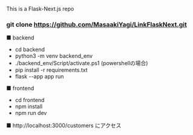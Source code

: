 This is a Flask-Next.js repo

### git clone https://github.com/MasaakiYagi/LinkFlaskNext.git

■ backend
- cd backend
- python3 -m venv backend_env
- ./backend_env/Script/activate.ps1 (powershellの場合)
- pip install -r requirements.txt
- flask --app app run

■ frontend
- cd frontend
- npm install
- npm run dev

■ http://localhost:3000/customers にアクセス
